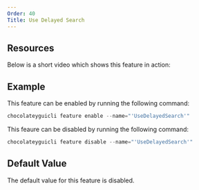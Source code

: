 ```yaml
---
Order: 40
Title: Use Delayed Search
---
```


## Resources

Below is a short video which shows this feature in action:

## Example

This feature can be enabled by running the following command:

```powershell
chocolateyguicli feature enable --name="'UseDelayedSearch'"
```

This feaure can be disabled by running the following command:

```powershell
chocolateyguicli feature disable --name="'UseDelayedSearch'"
```

## Default Value

The default value for this feature is disabled.
